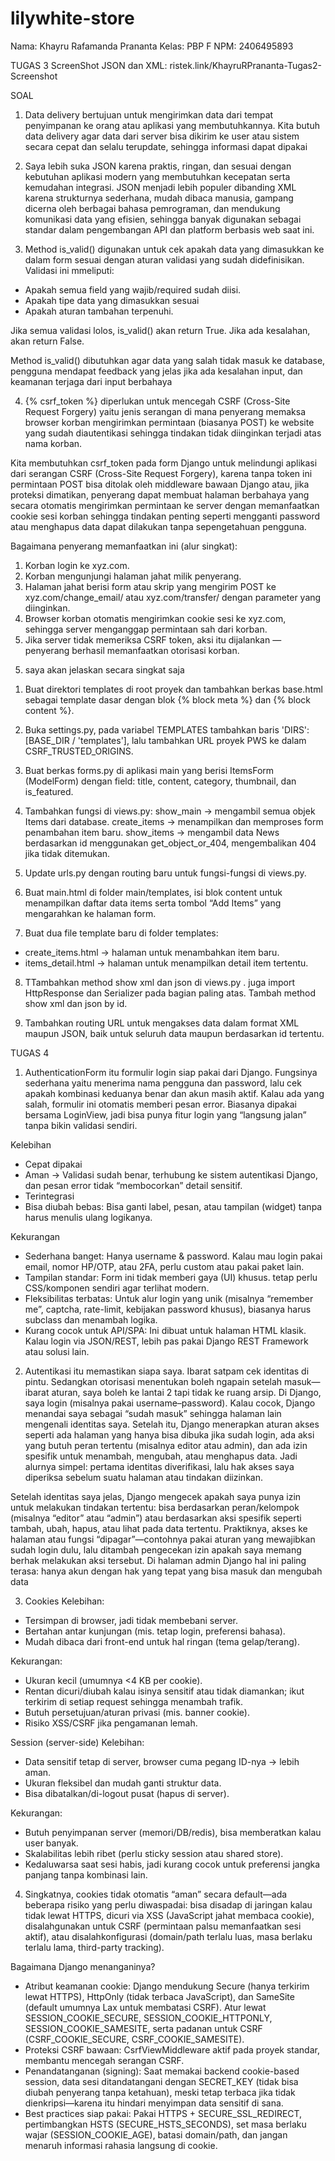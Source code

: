 # lilywhite-store
Nama: Khayru Rafamanda Prananta
Kelas: PBP F
NPM: 2406495893


TUGAS 3
ScreenShot JSON dan XML: ristek.link/KhayruRPrananta-Tugas2-Screenshot



SOAL
1) Data delivery bertujuan untuk mengirimkan data dari tempat penyimpanan ke orang atau aplikasi yang membutuhkannya. Kita butuh data delivery agar data dari server bisa dikirim ke user atau sistem secara cepat dan selalu terupdate, sehingga informasi dapat dipakai

2) Saya lebih suka JSON karena praktis, ringan, dan sesuai dengan kebutuhan aplikasi modern yang membutuhkan kecepatan serta kemudahan integrasi. JSON menjadi lebih populer dibanding XML karena strukturnya sederhana, mudah dibaca manusia, gampang dicerna oleh berbagai bahasa pemrograman, dan mendukung komunikasi data yang efisien, sehingga banyak digunakan sebagai standar dalam pengembangan API dan platform berbasis web saat ini.

3) Method is_valid() digunakan untuk cek apakah data yang dimasukkan ke dalam form sesuai dengan aturan validasi yang sudah didefinisikan. Validasi ini mmeliputi:
- Apakah semua field yang wajib/required sudah diisi.
- Apakah tipe data yang dimasukkan sesuai
- Apakah aturan tambahan terpenuhi.

Jika semua validasi lolos, is_valid() akan return True. Jika ada kesalahan, akan return False.

Method is_valid() dibutuhkan agar data yang salah tidak masuk ke database, pengguna mendapat feedback yang jelas jika ada kesalahan input, dan keamanan terjaga dari input berbahaya

4) {% csrf_token %} diperlukan untuk mencegah CSRF (Cross-Site Request Forgery) yaitu jenis serangan di mana penyerang memaksa browser korban mengirimkan permintaan (biasanya POST) ke website yang sudah diautentikasi sehingga tindakan tidak diinginkan terjadi atas nama korban.

Kita membutuhkan csrf_token pada form Django untuk melindungi aplikasi dari serangan CSRF (Cross-Site Request Forgery), karena tanpa token ini permintaan POST bisa ditolak oleh middleware bawaan Django atau, jika proteksi dimatikan, penyerang dapat membuat halaman berbahaya yang secara otomatis mengirimkan permintaan ke server dengan memanfaatkan cookie sesi korban sehingga tindakan penting seperti mengganti password atau menghapus data dapat dilakukan tanpa sepengetahuan pengguna.

Bagaimana penyerang memanfaatkan ini (alur singkat):
1. Korban login ke xyz.com.
2. Korban mengunjungi halaman jahat milik penyerang.
3. Halaman jahat berisi form atau skrip yang mengirim POST ke xyz.com/change_email/ atau xyz.com/transfer/ dengan parameter yang diinginkan.
4. Browser korban otomatis mengirimkan cookie sesi ke xyz.com, sehingga server menganggap permintaan sah dari korban.
5. Jika server tidak memeriksa CSRF token, aksi itu dijalankan — penyerang berhasil memanfaatkan otorisasi korban.

5) saya akan jelaskan secara singkat saja
1. Buat direktori templates di root proyek dan tambahkan berkas base.html sebagai template dasar dengan blok {% block meta %} dan {% block content %}.

2. Buka settings.py, pada variabel TEMPLATES tambahkan baris 'DIRS': [BASE_DIR / 'templates'], lalu tambahkan URL proyek PWS ke dalam CSRF_TRUSTED_ORIGINS.

3. Buat berkas forms.py di aplikasi main yang berisi ItemsForm (ModelForm) dengan field: title, content, category, thumbnail, dan is_featured.

4. Tambahkan fungsi di views.py:
show_main → mengambil semua objek Items dari database.
create_items → menampilkan dan memproses form penambahan item baru.
show_items → mengambil data News berdasarkan id menggunakan get_object_or_404, mengembalikan 404 jika tidak ditemukan.

5. Update urls.py dengan routing baru untuk fungsi-fungsi di views.py.

6. Buat main.html di folder main/templates, isi blok content untuk menampilkan daftar data items serta tombol “Add Items” yang mengarahkan ke halaman form.

7. Buat dua file template baru di folder templates:
- create_items.html → halaman untuk menambahkan item baru.
- items_detail.html → halaman untuk menampilkan detail item tertentu.

8. TTambahkan method show xml dan json di views.py . juga import HttpResponse dan Serializer pada bagian paling atas. Tambah method show xml dan json by id. 

9. Tambahkan routing URL untuk mengakses data dalam format XML maupun JSON, baik untuk seluruh data maupun berdasarkan id tertentu.


TUGAS 4
1. AuthenticationForm itu formulir login siap pakai dari Django. Fungsinya sederhana yaitu menerima nama pengguna dan password, lalu cek apakah kombinasi keduanya benar dan akun masih aktif. Kalau ada yang salah, formulir ini otomatis memberi pesan error. Biasanya dipakai bersama LoginView, jadi bisa punya fitur login yang “langsung jalan” tanpa bikin validasi sendiri.

Kelebihan
- Cepat dipakai
- Aman -> Validasi sudah benar, terhubung ke sistem autentikasi Django, dan pesan error tidak “membocorkan” detail sensitif.
- Terintegrasi
- Bisa diubah bebas: Bisa ganti label, pesan, atau tampilan (widget) tanpa harus menulis ulang logikanya.

Kekurangan
- Sederhana banget: Hanya username & password. Kalau mau login pakai email, nomor HP/OTP, atau 2FA, perlu custom atau pakai paket lain.
- Tampilan standar: Form ini tidak memberi gaya (UI) khusus. tetap perlu CSS/komponen sendiri agar terlihat modern.
- Fleksibilitas terbatas: Untuk alur login yang unik (misalnya “remember me”, captcha, rate-limit, kebijakan password khusus), biasanya harus subclass dan menambah logika.
- Kurang cocok untuk API/SPA: Ini dibuat untuk halaman HTML klasik. Kalau login via JSON/REST, lebih pas pakai Django REST Framework atau solusi lain.

2. Autentikasi itu memastikan siapa saya. Ibarat satpam cek identitas di pintu. Sedangkan otorisasi menentukan boleh ngapain setelah masuk—ibarat aturan, saya boleh ke lantai 2 tapi tidak ke ruang arsip. Di Django, saya login (misalnya pakai username–password). Kalau cocok, Django menandai saya sebagai “sudah masuk” sehingga halaman lain mengenali identitas saya. Setelah itu, Django menerapkan aturan akses seperti ada halaman yang hanya bisa dibuka jika sudah login, ada aksi yang butuh peran tertentu (misalnya editor atau admin), dan ada izin spesifik untuk menambah, mengubah, atau menghapus data. Jadi alurnya simpel: pertama identitas diverifikasi, lalu hak akses saya diperiksa sebelum suatu halaman atau tindakan diizinkan.

Setelah identitas saya jelas, Django mengecek apakah saya punya izin untuk melakukan tindakan tertentu: bisa berdasarkan peran/kelompok (misalnya “editor” atau “admin”) atau berdasarkan aksi spesifik seperti tambah, ubah, hapus, atau lihat pada data tertentu. Praktiknya, akses ke halaman atau fungsi “dipagar”—contohnya pakai aturan yang mewajibkan sudah login dulu, lalu ditambah pengecekan izin apakah saya memang berhak melakukan aksi tersebut. Di halaman admin Django hal ini paling terasa: hanya akun dengan hak yang tepat yang bisa masuk dan mengubah data

3. Cookies
Kelebihan:
- Tersimpan di browser, jadi tidak membebani server.
- Bertahan antar kunjungan (mis. tetap login, preferensi bahasa).
- Mudah dibaca dari front-end untuk hal ringan (tema gelap/terang).

Kekurangan:
- Ukuran kecil (umumnya <4 KB per cookie).
- Rentan dicuri/diubah kalau isinya sensitif atau tidak diamankan; ikut terkirim di setiap request sehingga menambah trafik.
- Butuh persetujuan/aturan privasi (mis. banner cookie).
- Risiko XSS/CSRF jika pengamanan lemah.

Session (server-side)
Kelebihan:
- Data sensitif tetap di server, browser cuma pegang ID-nya → lebih aman.
- Ukuran fleksibel dan mudah ganti struktur data.
- Bisa dibatalkan/di-logout pusat (hapus di server).

Kekurangan:
- Butuh penyimpanan server (memori/DB/redis), bisa memberatkan kalau user banyak.
- Skalabilitas lebih ribet (perlu sticky session atau shared store).
- Kedaluwarsa saat sesi habis, jadi kurang cocok untuk preferensi jangka panjang tanpa kombinasi lain.

4. Singkatnya, cookies tidak otomatis “aman” secara default—ada beberapa risiko yang perlu diwaspadai: bisa disadap di jaringan kalau tidak lewat HTTPS, dicuri via XSS (JavaScript jahat membaca cookie), disalahgunakan untuk CSRF (permintaan palsu memanfaatkan sesi aktif), atau disalahkonfigurasi (domain/path terlalu luas, masa berlaku terlalu lama, third-party tracking).

Bagaimana Django menanganinya?
- Atribut keamanan cookie: Django mendukung Secure (hanya terkirim lewat HTTPS), HttpOnly (tidak terbaca JavaScript), dan SameSite (default umumnya Lax untuk membatasi CSRF). Atur lewat SESSION_COOKIE_SECURE, SESSION_COOKIE_HTTPONLY, SESSION_COOKIE_SAMESITE, serta padanan untuk CSRF (CSRF_COOKIE_SECURE, CSRF_COOKIE_SAMESITE).
- Proteksi CSRF bawaan: CsrfViewMiddleware aktif pada proyek standar, membantu mencegah serangan CSRF.
- Penandatanganan (signing): Saat memakai backend cookie-based session, data sesi ditandatangani dengan SECRET_KEY (tidak bisa diubah penyerang tanpa ketahuan), meski tetap terbaca jika tidak dienkripsi—karena itu hindari menyimpan data sensitif di sana.
- Best practices siap pakai: Pakai HTTPS + SECURE_SSL_REDIRECT, pertimbangkan HSTS (SECURE_HSTS_SECONDS), set masa berlaku wajar (SESSION_COOKIE_AGE), batasi domain/path, dan jangan menaruh informasi rahasia langsung di cookie.

